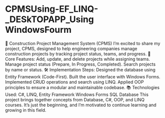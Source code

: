 # CPMSUsing-EF_LINQ-_DESkTOPAPP_Using WindowsFourm
🚀 Construction Project Management System (CPMS)
I’m excited to share my project, CPMS, designed to help engineering companies manage construction projects by tracking project status, teams, and progress.
🎯 Core Features:
Add, update, and delete projects while assigning teams.
Manage project status (Prepare, In Progress, Completed).
Search projects by name or status.
🛠️ Implementation Steps:
Designed the database using Entity Framework (Code-First).
Built the user interface with Windows Forms.
Implemented CRUD operations and search using LINQ.
Applied OOP principles to ensure a modular and maintainable codebase.
📚 Technologies Used:
C#, LINQ, Entity Framework
Windows Forms
SQL Database
This project brings together concepts from Database, C#, OOP, and LINQ courses. It’s just the beginning, and I’m motivated to continue learning and growing in this field.
